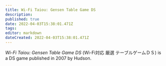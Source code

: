 ```yaml
---
title: Wi-Fi Taiou: Gensen Table Game DS
description: 
published: true
date: 2022-04-03T15:38:01.471Z
tags: 
editor: markdown
dateCreated: 2022-04-03T15:38:01.471Z
---
```


_Wi-Fi Taiou: Gensen Table Game DS_ (<span lang='ja'>Wi-Fi対応 厳選 テーブルゲームＤＳ</span>) is a DS game published in 2007 by Hudson.
